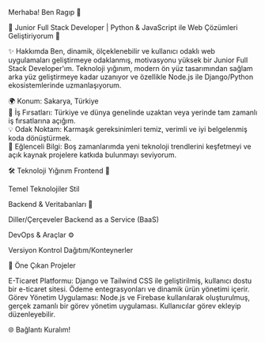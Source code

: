 Merhaba! Ben Ragıp 👋

  



  🚀 Junior Full Stack Developer | Python & JavaScript ile Web Çözümleri Geliştiriyorum 🚀



✨ Hakkımda
Ben, dinamik, ölçeklenebilir ve kullanıcı odaklı web uygulamaları geliştirmeye odaklanmış, motivasyonu yüksek bir Junior Full Stack Developer'ım. Teknoloji yığınım, modern ön yüz tasarımından sağlam arka yüz geliştirmeye kadar uzanıyor ve özellikle Node.js ile Django/Python ekosistemlerinde uzmanlaşıyorum.

🌍 Konum: Sakarya, Türkiye  
💼 İş Fırsatları: Türkiye ve dünya genelinde uzaktan veya yerinde tam zamanlı iş fırsatlarına açığım.  
💡 Odak Noktam: Karmaşık gereksinimleri temiz, verimli ve iyi belgelenmiş koda dönüştürmek.  
🌟 Eğlenceli Bilgi: Boş zamanlarımda yeni teknoloji trendlerini keşfetmeyi ve açık kaynak projelere katkıda bulunmayı seviyorum.


🛠️ Teknoloji Yığınım
Frontend 🎨



Temel Teknolojiler
Stil



  



Backend & Veritabanları 💾



Diller/Çerçeveler
Backend as a Service (BaaS)



  
 


DevOps & Araçlar ⚙️



Versiyon Kontrol
Dağıtım/Konteynerler



 
 



🚀 Öne Çıkan Projeler

E-Ticaret Platformu: Django ve Tailwind CSS ile geliştirilmiş, kullanıcı dostu bir e-ticaret sitesi. Ödeme entegrasyonları ve dinamik ürün yönetimi içerir.  
Görev Yönetim Uygulaması: Node.js ve Firebase kullanılarak oluşturulmuş, gerçek zamanlı bir görev yönetim uygulaması. Kullanıcılar görev ekleyip düzenleyebilir.


🌐 Bağlantı Kuralım!



